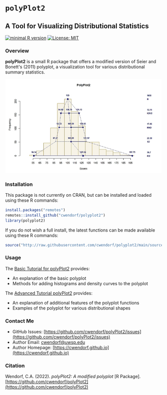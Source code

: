 
# `polyPlot2` 

## A Tool for Visualizing Distributional Statistics

[![minimal R version](https://img.shields.io/badge/R%3E%3D-3.6.2-6666ff.svg)](https://cran.r-project.org/)
[![License: MIT](https://img.shields.io/badge/License-MIT-blue.svg)](https://opensource.org/licenses/MIT)

### Overview

**polyPlot2** is a small R package that offers a modified version of Seier and Bonett's (2011) polyplot, a visualization tool for various distributional summary statistics.

<a href="https://github.com/cwendorf/polyPlot2">
<p align="center"><kbd><img src="docs/figures/polyPlot2CoverImage.jpg"></kbd></p>
</a>

### Installation

This package is not currently on CRAN, but can be installed and loaded using these R commands:

``` r
install.packages("remotes")
remotes::install_github("cwendorf/polyplot2")
library(polyplot2)
```

If you do not wish a full install, the latest functions can be made available using these R commands:

```r
source("http://raw.githubusercontent.com/cwendorf/polyplot2/main/source-polyPlot2.R")
```

### Usage

The [Basic Tutorial for polyPlot2](./docs/polyPlot2Basic.md) provides:

- An explanation of the basic polyplot
- Methods for adding histograms and density curves to the polyplot

The [Advanced Tutorial polyPlot2](./docs/polyPlot2Advanced.md) provides:

- An explanation of additional features of the polyplot functions
- Examples of the polyplot for various distributional shapes

### Contact Me

- GitHub Issues: [https://github.com/cwendorf/polyPlot2/issues](https://github.com/cwendorf/polyPlot2/issues) 
- Author Email: [cwendorf@uwsp.edu](mailto:cwendorf@uwsp.edu)
- Author Homepage: [https://cwendorf.github.io](https://cwendorf.github.io)

### Citation

Wendorf, C.A. (2022). *polyPlot2: A modified polyplot* [R Package]. [https://github.com/cwendorf/polyPlot2](https://github.com/cwendorf/polyPlot2)
